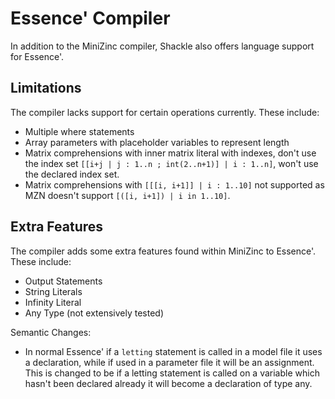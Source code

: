 # Essence' Compiler

In addition to the MiniZinc compiler, Shackle also offers language support for Essence'.

## Limitations

The compiler lacks support for certain operations currently. These include:

- Multiple where statements
- Array parameters with placeholder variables to represent length
- Matrix comprehensions with inner matrix literal with indexes, don't use the index set `[[i+j | j : 1..n ; int(2..n+1)] | i : 1..n]`, won't use the declared index set.
- Matrix comprehensions with `[[[i, i+1]] | i : 1..10]` not supported as MZN doesn't support `[([i, i+1]) | i in 1..10]`.

## Extra Features

The compiler adds some extra features found within MiniZinc to Essence'. These include:

- Output Statements
- String Literals
- Infinity Literal
- Any Type (not extensively tested)

Semantic Changes:

- In normal Essence' if a `letting` statement is called in a model file it uses a declaration, while if used in a parameter file it will be an assignment. This is changed to be if a letting statement is called on a variable which hasn't been declared already it will become a declaration of type any.
